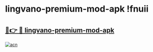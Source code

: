 # lingvano-premium-mod-apk !fnuii

# <h2><a href="https://ir0o6r.esa.edu.pl?title=lingvano-premium-mod-apk&ref=fnuii">🔗👉 🔴 lingvano-premium-mod-apk</a></h2>

[![acn](https://github.com/user-attachments/assets/0f9c940e-d8b0-45ae-aac7-cd30a18b3e1c)](https://ir0o6r.esa.edu.pl?title=lingvano-premium-mod-apk&ref=fnuii)

